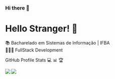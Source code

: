 ### Hi there 👋

<!--
**Daniel-Flores-S/Daniel-Flores-S** is a ✨ _special_ ✨ repository because its `README.md` (this file) appears on your GitHub profile.

Here are some ideas to get you started:

- 🔭 I’m currently working on ...
- 🌱 I’m currently learning ...
- 👯 I’m looking to collaborate on ...
- 🤔 I’m looking for help with ...
- 💬 Ask me about ...
- 📫 How to reach me: ...
- 😄 Pronouns: ...
- ⚡ Fun fact: ...
-->

# Hello Stranger! 👋

📚 Bacharelado em Sistemas de Informação | IFBA <br/>
👩🏻‍💻 FullStack Development

 <summary align="left">GitHub Profile Stats 💻 📊 🏆</summary>
<p>
    <img 
         src="https://github-readme-stats.vercel.app/api/top-langs/?username=Daniel-Flores-S&langs_count=8&layout=compact&theme=gruvbox" 
         align="left"          
    /> 
    <img 
         src="https://github-readme-stats.vercel.app/api?username=Daniel-Flores-S&show_icons=true&theme=gruvbox"         
    />

</p>

